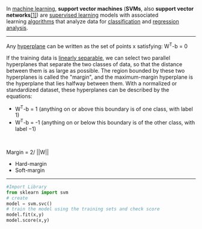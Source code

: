 In [machine learning](https://en.wikipedia.org/wiki/Machine_learning "Machine learning"), **support vector machines** (**SVMs**, also **support vector networks**[[1]](https://en.wikipedia.org/wiki/Support_vector_machine#cite_note-CorinnaCortes-1)) are [supervised learning](https://en.wikipedia.org/wiki/Supervised_learning "Supervised learning") models with associated learning [algorithms](https://en.wikipedia.org/wiki/Algorithm "Algorithm") that analyze data for [classification](https://en.wikipedia.org/wiki/Statistical_classification "Statistical classification") and [regression analysis](https://en.wikipedia.org/wiki/Regression_analysis "Regression analysis").

---

Any [hyperplane](https://en.wikipedia.org/wiki/Hyperplane "Hyperplane") can be written as the set of points x satisfying:  W<sup>T</sup>-b = 0

If the training data is [linearly separable](https://en.wikipedia.org/wiki/Linearly_separable "Linearly separable"), we can select two parallel hyperplanes that separate the two classes of data, so that the distance between them is as large as possible. The region bounded by these two hyperplanes is called the "margin", and the maximum-margin hyperplane is the hyperplane that lies halfway between them. With a normalized or standardized dataset, these hyperplanes can be described by the equations:
- W<sup>T</sup>-b = 1 (anything on or above this boundary is of one class, with label 1)
- W<sup>T</sup>-b = -1 (anything on or below this boundary is of the other class, with label −1)

<br/>

Margin = 2/ ||W||
- Hard-margin
- Soft-margin

---

```python
#Import Library
from sklearn import svm
# create
model = svm.svc()
# train the model using the training sets and check score
model.fit(x,y)
model.score(x,y)
```









